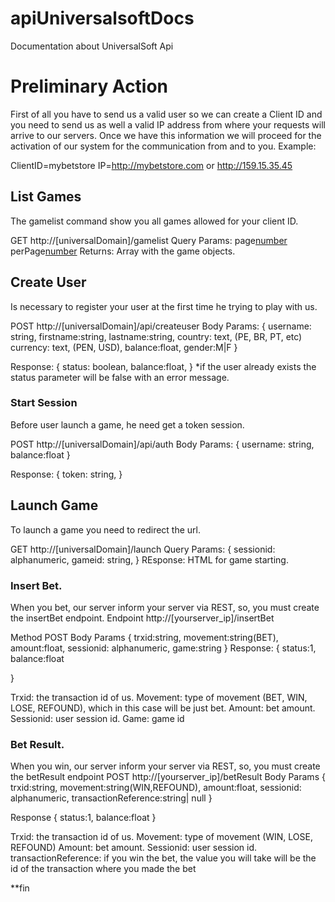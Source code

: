# apiUniversalsoftDocs
Documentation about UniversalSoft Api

# Preliminary Action
First of all you have to send us a valid user so we can create a Client ID and you need to send us as well a valid IP address from where your requests will arrive to our servers. Once we have this information we will proceed for the activation of our system for the communication from and to you. Example:

ClientID=mybetstore
IP=http://mybetstore.com or http://159.15.35.45

## List Games
The gamelist command show you all games allowed for your client ID.

GET http://[universalDomain]/gamelist
Query Params: 
page[number](default=1)
perPage[number](default=100)
Returns:
Array with the game objects.

## Create User
Is necessary to register your user at the first time he trying to play with us.

POST	http://[universalDomain]/api/createuser
Body Params: {
 username: string,
 firstname:string,
 lastname:string,
 country: text, (PE, BR, PT, etc)
 currency: text, (PEN, USD),
 balance:float,
 gender:M|F
}

Response:	{
status: boolean,
balance:float,
}
*if the user already exists the status parameter will be false with an error message.

### Start Session
Before user launch a game, he need get a token session.

POST	http://[universalDomain]/api/auth
Body Params: {
 username: string,
 balance:float
}

Response: {
 token: string,
}

## Launch Game
To launch a game you need to redirect the url. 

GET	http://[universalDomain]/launch
Query Params:	{
 sessionid: alphanumeric,
 gameid: string,
}
REsponse:	HTML for game starting.


### Insert Bet.
When you bet, our server inform your server via REST, so, you must create the insertBet endpoint.
Endpoint	http://[yourserver_ip]/insertBet

Method	POST
Body Params	{
 trxid:string,
 movement:string(BET),
 amount:float,
 sessionid: alphanumeric,
 game:string
}
Response: {
status:1,
balance:float

}

Trxid: the transaction id of us.
Movement: type of movement (BET, WIN, LOSE, REFOUND), which in this case will be just bet.
Amount: bet amount.
Sessionid: user session id.
Game: game id

### Bet Result.

When you win, our server inform your server via REST, so, you must create the betResult endpoint
POST	http://[yourserver_ip]/betResult
Body Params	{
 trxid:string,
 movement:string(WIN,REFOUND),
 amount:float,
 sessionid: alphanumeric,
 transactionReference:string| null
}

Response	{
 status:1,
 balance:float
}

Trxid: the transaction id of us.
Movement: type of movement (WIN, LOSE, REFOUND)
Amount: bet amount.
Sessionid: user session id. 
transactionReference: if you win the bet, the value you will take will be the id of the transaction where you made the bet

**fin
